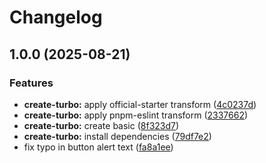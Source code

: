 # Changelog

## 1.0.0 (2025-08-21)


### Features

* **create-turbo:** apply official-starter transform ([4c0237d](https://github.com/amondnet/my-turborepo/commit/4c0237dfae842ae7272e42bca6bf942a182d8875))
* **create-turbo:** apply pnpm-eslint transform ([2337662](https://github.com/amondnet/my-turborepo/commit/233766247b01059d9affd7d13efc245c9d314058))
* **create-turbo:** create basic ([8f323d7](https://github.com/amondnet/my-turborepo/commit/8f323d7e304e5c6455bd903b8f37df6e964da849))
* **create-turbo:** install dependencies ([79df7e2](https://github.com/amondnet/my-turborepo/commit/79df7e22d16477d322b5d254bc36248acc97f31b))
* fix typo in button alert text ([fa8a1ee](https://github.com/amondnet/my-turborepo/commit/fa8a1eef27677b5ed6a869224dadad6bfd5a3973))
